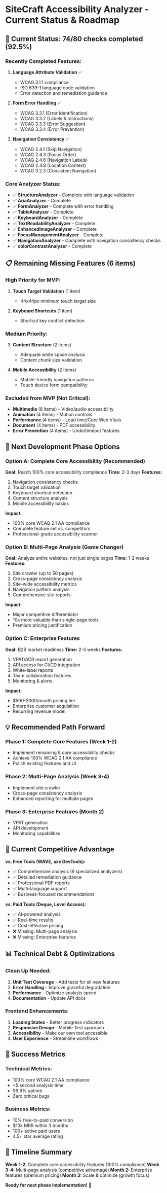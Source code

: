 # SiteCraft Accessibility Analyzer - Current Status & Roadmap

## 🎯 **Current Status: 74/80 checks completed (92.5%)**

### **Recently Completed Features:**
1. **Language Attribute Validation** ✅
   - WCAG 3.1.1 compliance
   - ISO 639-1 language code validation
   - Error detection and remediation guidance

2. **Form Error Handling** ✅
   - WCAG 3.3.1 (Error Identification)
   - WCAG 3.3.2 (Labels & Instructions)
   - WCAG 3.3.3 (Error Suggestion)
   - WCAG 3.3.4 (Error Prevention)

3. **Navigation Consistency** ✅
   - WCAG 2.4.1 (Skip Navigation)
   - WCAG 2.4.3 (Focus Order)
   - WCAG 2.4.6 (Navigation Labels)
   - WCAG 2.4.8 (Location Context)
   - WCAG 3.2.3 (Consistent Navigation)

### **Core Analyzer Status:**
- ✅ **StructureAnalyzer** - Complete with language validation
- ✅ **AriaAnalyzer** - Complete
- ✅ **FormAnalyzer** - Complete with error handling
- ✅ **TableAnalyzer** - Complete
- ✅ **KeyboardAnalyzer** - Complete
- ✅ **TextReadabilityAnalyzer** - Complete
- ✅ **EnhancedImageAnalyzer** - Complete
- ✅ **FocusManagementAnalyzer** - Complete
- ✅ **NavigationAnalyzer** - Complete with navigation consistency checks
- ✅ **colorContrastAnalyzer** - Complete

## 📋 **Remaining Missing Features (6 items)**

### **High Priority for MVP:**
1. **Touch Target Validation** (1 item)
   - 44x44px minimum touch target size

2. **Keyboard Shortcuts** (1 item)
   - Shortcut key conflict detection

### **Medium Priority:**
3. **Content Structure** (2 items)
   - Adequate white space analysis
   - Content chunk size validation

4. **Mobile Accessibility** (2 items)
   - Mobile-friendly navigation patterns
   - Touch device form compatibility

### **Excluded from MVP (Not Critical):**
- **Multimedia** (8 items) - Video/audio accessibility
- **Animation** (4 items) - Motion controls
- **Performance** (4 items) - Load time/Core Web Vitals
- **Document** (4 items) - PDF accessibility
- **Error Prevention** (4 items) - Undo/timeout features

## 🚀 **Next Development Phase Options**

### **Option A: Complete Core Accessibility (Recommended)**
**Goal:** Reach 100% core accessibility compliance
**Time:** 2-3 days
**Features:**
1. Navigation consistency checks
2. Touch target validation
3. Keyboard shortcut detection
4. Content structure analysis
5. Mobile accessibility basics

**Impact:** 
- 100% core WCAG 2.1 AA compliance
- Complete feature set vs. competitors
- Professional-grade accessibility scanner

### **Option B: Multi-Page Analysis (Game Changer)**
**Goal:** Analyze entire websites, not just single pages
**Time:** 1-2 weeks
**Features:**
1. Site crawler (up to 50 pages)
2. Cross-page consistency analysis
3. Site-wide accessibility metrics
4. Navigation pattern analysis
5. Comprehensive site reports

**Impact:**
- Major competitive differentiator
- 10x more valuable than single-page tools
- Premium pricing justification

### **Option C: Enterprise Features**
**Goal:** B2B market readiness
**Time:** 2-3 weeks
**Features:**
1. VPAT/ACR report generation
2. API access for CI/CD integration
3. White-label reports
4. Team collaboration features
5. Monitoring & alerts

**Impact:**
- $500-2000/month pricing tier
- Enterprise customer acquisition
- Recurring revenue model

## 💡 **Recommended Path Forward**

### **Phase 1: Complete Core Features (Week 1-2)**
- Implement remaining 8 core accessibility checks
- Achieve 100% WCAG 2.1 AA compliance
- Polish existing features and UI

### **Phase 2: Multi-Page Analysis (Week 3-4)**
- Implement site crawler
- Cross-page consistency analysis
- Enhanced reporting for multiple pages

### **Phase 3: Enterprise Features (Month 2)**
- VPAT generation
- API development
- Monitoring capabilities

## 🎪 **Current Competitive Advantage**

**vs. Free Tools (WAVE, axe DevTools):**
- ✅ Comprehensive analysis (9 specialized analyzers)
- ✅ Detailed remediation guidance
- ✅ Professional PDF reports
- ✅ Multi-language support
- ✅ Business-focused recommendations

**vs. Paid Tools (Deque, Level Access):**
- ✅ AI-powered analysis
- ✅ Real-time results
- ✅ Cost-effective pricing
- ❌ Missing: Multi-page analysis
- ❌ Missing: Enterprise features

## 📊 **Technical Debt & Optimizations**

### **Clean Up Needed:**
1. **Unit Test Coverage** - Add tests for all new features
2. **Error Handling** - Improve graceful degradation
3. **Performance** - Optimize analysis speed
4. **Documentation** - Update API docs

### **Frontend Enhancements:**
1. **Loading States** - Better progress indicators
2. **Responsive Design** - Mobile-first approach
3. **Accessibility** - Make our own tool accessible
4. **User Experience** - Streamline workflows

## 🎯 **Success Metrics**

### **Technical Metrics:**
- 100% core WCAG 2.1 AA compliance
- <5 second analysis time
- 99.9% uptime
- Zero critical bugs

### **Business Metrics:**
- 10% free-to-paid conversion
- $10k MRR within 3 months
- 100+ active paid users
- 4.5+ star average rating

## 📅 **Timeline Summary**

**Week 1-2:** Complete core accessibility features (100% compliance)
**Week 3-4:** Multi-page analysis (competitive advantage)
**Month 2:** Enterprise features (premium pricing)
**Month 3:** Scale & optimize (growth focus)

**Ready for next phase implementation!** 🚀